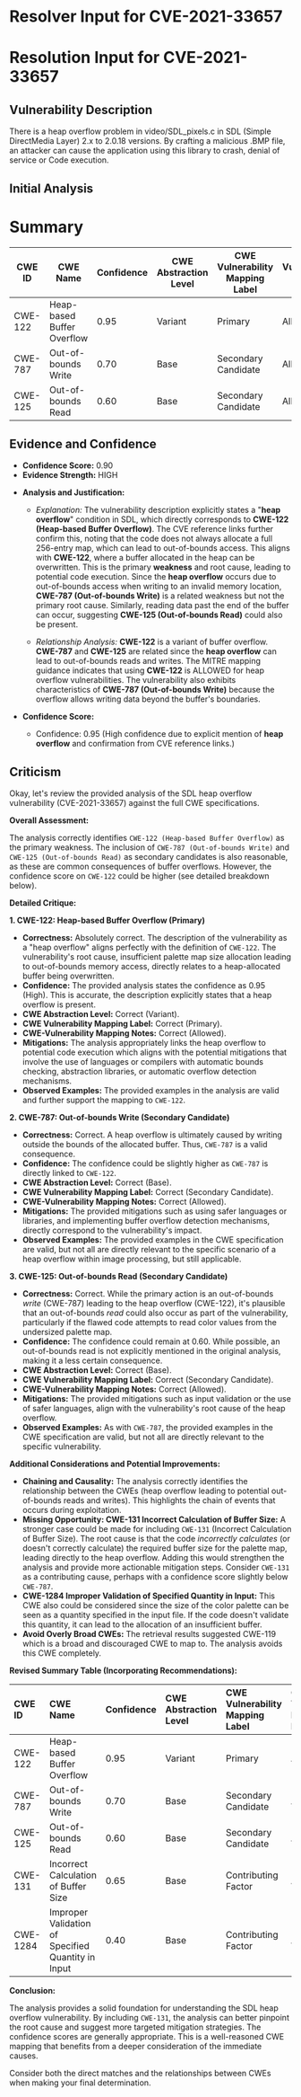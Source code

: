 # Resolver Input for CVE-2021-33657

# Resolution Input for CVE-2021-33657

## Vulnerability Description
There is a heap overflow problem in video/SDL_pixels.c in SDL (Simple DirectMedia Layer) 2.x to 2.0.18 versions. By crafting a malicious .BMP file, an attacker can cause the application using this library to crash, denial of service or Code execution.

## Initial Analysis
# Summary
| CWE ID | CWE Name | Confidence | CWE Abstraction Level | CWE Vulnerability Mapping Label | CWE-Vulnerability Mapping Notes |
|---|---|---|---|---|---|
| CWE-122 | Heap-based Buffer Overflow | 0.95 | Variant | Primary | Allowed |
| CWE-787 | Out-of-bounds Write | 0.70 | Base | Secondary Candidate | Allowed |
| CWE-125 | Out-of-bounds Read | 0.60 | Base | Secondary Candidate | Allowed |

## Evidence and Confidence

*   **Confidence Score:** 0.90
*   **Evidence Strength:** HIGH

- **Analysis and Justification:**  
  - *Explanation:* The vulnerability description explicitly states a "**heap overflow**" condition in SDL, which directly corresponds to **CWE-122 (Heap-based Buffer Overflow)**. The CVE reference links further confirm this, noting that the code does not always allocate a full 256-entry map, which can lead to out-of-bounds access. This aligns with **CWE-122**, where a buffer allocated in the heap can be overwritten. This is the primary **weakness** and root cause, leading to potential code execution. Since the **heap overflow** occurs due to out-of-bounds access when writing to an invalid memory location, **CWE-787 (Out-of-bounds Write)** is a related weakness but not the primary root cause. Similarly, reading data past the end of the buffer can occur, suggesting **CWE-125 (Out-of-bounds Read)** could also be present.
  
  - *Relationship Analysis:* **CWE-122** is a variant of buffer overflow. **CWE-787** and **CWE-125** are related since the **heap overflow** can lead to out-of-bounds reads and writes. The MITRE mapping guidance indicates that using **CWE-122** is ALLOWED for heap overflow vulnerabilities. The vulnerability also exhibits characteristics of **CWE-787 (Out-of-bounds Write)** because the overflow allows writing data beyond the buffer's boundaries.

- **Confidence Score:**  
  - Confidence: 0.95 (High confidence due to explicit mention of **heap overflow** and confirmation from CVE reference links.)

## Criticism
Okay, let's review the provided analysis of the SDL heap overflow vulnerability (CVE-2021-33657) against the full CWE specifications.

**Overall Assessment:**

The analysis correctly identifies `CWE-122 (Heap-based Buffer Overflow)` as the primary weakness.  The inclusion of `CWE-787 (Out-of-bounds Write)` and `CWE-125 (Out-of-bounds Read)` as secondary candidates is also reasonable, as these are common consequences of buffer overflows.  However, the confidence score on `CWE-122` could be higher (see detailed breakdown below).

**Detailed Critique:**

**1. CWE-122: Heap-based Buffer Overflow (Primary)**

*   **Correctness:** Absolutely correct.  The description of the vulnerability as a "heap overflow" aligns perfectly with the definition of `CWE-122`. The vulnerability's root cause, insufficient palette map size allocation leading to out-of-bounds memory access, directly relates to a heap-allocated buffer being overwritten.
*   **Confidence:** The provided analysis states the confidence as 0.95 (High). This is accurate, the description explicitly states that a heap overflow is present.
*   **CWE Abstraction Level:** Correct (Variant).
*   **CWE Vulnerability Mapping Label:** Correct (Primary).
*   **CWE-Vulnerability Mapping Notes:** Correct (Allowed).
*   **Mitigations:** The analysis appropriately links the heap overflow to potential code execution which aligns with the potential mitigations that involve the use of languages or compilers with automatic bounds checking, abstraction libraries, or automatic overflow detection mechanisms.
*   **Observed Examples:** The provided examples in the analysis are valid and further support the mapping to `CWE-122`.

**2. CWE-787: Out-of-bounds Write (Secondary Candidate)**

*   **Correctness:** Correct. A heap overflow is ultimately caused by writing outside the bounds of the allocated buffer. Thus, `CWE-787` is a valid consequence.
*   **Confidence:** The confidence could be slightly higher as `CWE-787` is directly linked to `CWE-122`.
*   **CWE Abstraction Level:** Correct (Base).
*   **CWE Vulnerability Mapping Label:** Correct (Secondary Candidate).
*   **CWE-Vulnerability Mapping Notes:** Correct (Allowed).
*   **Mitigations:** The provided mitigations such as using safer languages or libraries, and implementing buffer overflow detection mechanisms, directly correspond to the vulnerability's impact.
*   **Observed Examples:** The provided examples in the CWE specification are valid, but not all are directly relevant to the specific scenario of a heap overflow within image processing, but still applicable.

**3. CWE-125: Out-of-bounds Read (Secondary Candidate)**

*   **Correctness:** Correct. While the primary action is an out-of-bounds *write* (CWE-787) leading to the heap overflow (CWE-122), it's plausible that an out-of-bounds *read* could also occur as part of the vulnerability, particularly if the flawed code attempts to read color values from the undersized palette map.
*   **Confidence:** The confidence could remain at 0.60. While possible, an out-of-bounds read is not explicitly mentioned in the original analysis, making it a less certain consequence.
*   **CWE Abstraction Level:** Correct (Base).
*   **CWE Vulnerability Mapping Label:** Correct (Secondary Candidate).
*   **CWE-Vulnerability Mapping Notes:** Correct (Allowed).
*   **Mitigations:** The provided mitigations such as input validation or the use of safer languages, align with the vulnerability's root cause of the heap overflow.
*   **Observed Examples:** As with `CWE-787`, the provided examples in the CWE specification are valid, but not all are directly relevant to the specific vulnerability.

**Additional Considerations and Potential Improvements:**

*   **Chaining and Causality:** The analysis correctly identifies the relationship between the CWEs (heap overflow leading to potential out-of-bounds reads and writes). This highlights the chain of events that occurs during exploitation.
*   **Missing Opportunity: CWE-131 Incorrect Calculation of Buffer Size:** A stronger case could be made for including `CWE-131` (Incorrect Calculation of Buffer Size). The root cause is that the code *incorrectly calculates* (or doesn't correctly calculate) the required buffer size for the palette map, leading directly to the heap overflow.  Adding this would strengthen the analysis and provide more actionable mitigation steps. Consider `CWE-131` as a contributing cause, perhaps with a confidence score slightly below `CWE-787`.
*   **CWE-1284 Improper Validation of Specified Quantity in Input:** This CWE also could be considered since the size of the color palette can be seen as a quantity specified in the input file. If the code doesn't validate this quantity, it can lead to the allocation of an insufficient buffer.
*   **Avoid Overly Broad CWEs:** The retrieval results suggested CWE-119 which is a broad and discouraged CWE to map to. The analysis avoids this CWE completely.

**Revised Summary Table (Incorporating Recommendations):**

| CWE ID  | CWE Name                                    | Confidence | CWE Abstraction Level | CWE Vulnerability Mapping Label | CWE-Vulnerability Mapping Notes |
| :------ | :------------------------------------------ | :--------- | :---------------------- | :------------------------------ | :------------------------------ |
| CWE-122 | Heap-based Buffer Overflow                 | 0.95       | Variant                 | Primary                       | Allowed                         |
| CWE-787 | Out-of-bounds Write                        | 0.70       | Base                    | Secondary Candidate             | Allowed                         |
| CWE-125 | Out-of-bounds Read                         | 0.60       | Base                    | Secondary Candidate             | Allowed                         |
| CWE-131 | Incorrect Calculation of Buffer Size       | 0.65       | Base                    | Contributing Factor             | Allowed                         |
| CWE-1284 | Improper Validation of Specified Quantity in Input | 0.40       | Base                    | Contributing Factor             | Allowed                         |

**Conclusion:**

The analysis provides a solid foundation for understanding the SDL heap overflow vulnerability. By including `CWE-131`, the analysis can better pinpoint the root cause and suggest more targeted mitigation strategies. The confidence scores are generally appropriate. This is a well-reasoned CWE mapping that benefits from a deeper consideration of the immediate causes.

Consider both the direct matches and the relationships between CWEs
when making your final determination.
        